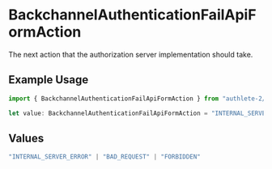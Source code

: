 # BackchannelAuthenticationFailApiFormAction

The next action that the authorization server implementation should take.

## Example Usage

```typescript
import { BackchannelAuthenticationFailApiFormAction } from "authlete-2/models/operations";

let value: BackchannelAuthenticationFailApiFormAction = "INTERNAL_SERVER_ERROR";
```

## Values

```typescript
"INTERNAL_SERVER_ERROR" | "BAD_REQUEST" | "FORBIDDEN"
```
